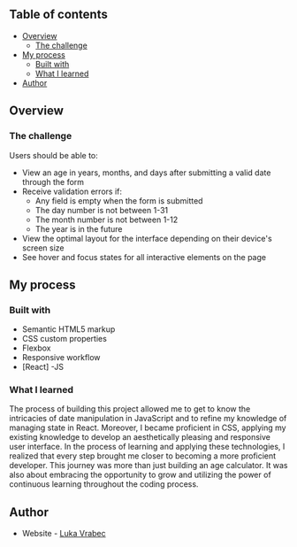 ## Table of contents

- [Overview](#overview)
  - [The challenge](#the-challenge)
- [My process](#my-process)
  - [Built with](#built-with)
  - [What I learned](#what-i-learned)
- [Author](#author)




## Overview

### The challenge

Users should be able to:

- View an age in years, months, and days after submitting a valid date through the form
- Receive validation errors if:
  - Any field is empty when the form is submitted
  - The day number is not between 1-31
  - The month number is not between 1-12
  - The year is in the future
- View the optimal layout for the interface depending on their device's screen size
- See hover and focus states for all interactive elements on the page





## My process

### Built with

- Semantic HTML5 markup
- CSS custom properties
- Flexbox
- Responsive workflow
- [React] -JS



### What I learned

The process of building this project allowed me to get to know the intricacies of date manipulation in JavaScript and to refine my knowledge of managing state in React. Moreover, I became proficient in CSS, applying my existing knowledge to develop an aesthetically pleasing and responsive user interface. In the process of learning and applying these technologies, I realized that every step brought me closer to becoming a more proficient developer. This journey was more than just building an age calculator. It was also about embracing the opportunity to grow and utilizing the power of continuous learning throughout the coding process.



## Author

- Website - [Luka Vrabec](https://lukavrabec.com)


